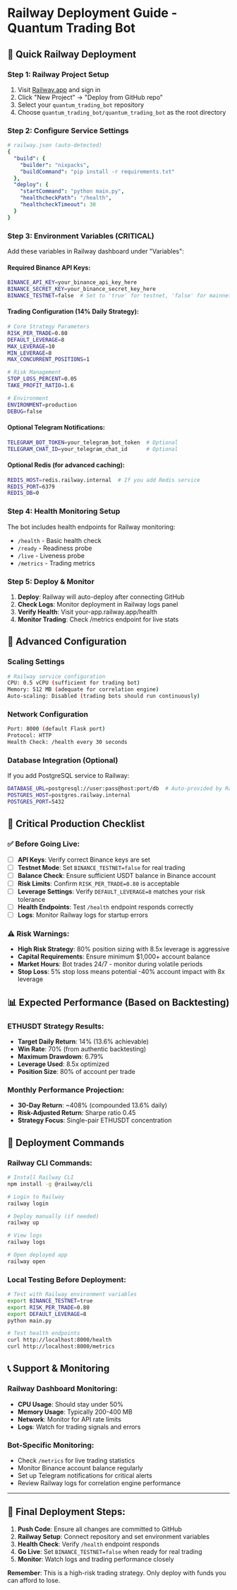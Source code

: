# Railway Deployment Guide - Quantum Trading Bot

## 🚀 Quick Railway Deployment

### Step 1: Railway Project Setup
1. Visit [Railway.app](https://railway.app) and sign in
2. Click "New Project" → "Deploy from GitHub repo"
3. Select your `quantum_trading_bot` repository
4. Choose `quantum_trading_bot/quantum_trading_bot` as the root directory

### Step 2: Configure Service Settings
```yaml
# railway.json (auto-detected)
{
  "build": {
    "builder": "nixpacks",
    "buildCommand": "pip install -r requirements.txt"
  },
  "deploy": {
    "startCommand": "python main.py",
    "healthcheckPath": "/health",
    "healthcheckTimeout": 30
  }
}
```

### Step 3: Environment Variables (CRITICAL)
Add these variables in Railway dashboard under "Variables":

#### Required Binance API Keys:
```bash
BINANCE_API_KEY=your_binance_api_key_here
BINANCE_SECRET_KEY=your_binance_secret_key_here  
BINANCE_TESTNET=false  # Set to 'true' for testnet, 'false' for mainnet
```

#### Trading Configuration (14% Daily Strategy):
```bash
# Core Strategy Parameters
RISK_PER_TRADE=0.80
DEFAULT_LEVERAGE=8
MAX_LEVERAGE=10
MIN_LEVERAGE=8
MAX_CONCURRENT_POSITIONS=1

# Risk Management
STOP_LOSS_PERCENT=0.05
TAKE_PROFIT_RATIO=1.6

# Environment
ENVIRONMENT=production
DEBUG=false
```

#### Optional Telegram Notifications:
```bash
TELEGRAM_BOT_TOKEN=your_telegram_bot_token  # Optional
TELEGRAM_CHAT_ID=your_telegram_chat_id      # Optional
```

#### Optional Redis (for advanced caching):
```bash
REDIS_HOST=redis.railway.internal  # If you add Redis service
REDIS_PORT=6379
REDIS_DB=0
```

### Step 4: Health Monitoring Setup
The bot includes health endpoints for Railway monitoring:
- `/health` - Basic health check
- `/ready` - Readiness probe  
- `/live` - Liveness probe
- `/metrics` - Trading metrics

### Step 5: Deploy & Monitor

1. **Deploy**: Railway will auto-deploy after connecting GitHub
2. **Check Logs**: Monitor deployment in Railway logs panel
3. **Verify Health**: Visit your-app.railway.app/health
4. **Monitor Trading**: Check /metrics endpoint for live stats

## 🔧 Advanced Configuration

### Scaling Settings
```bash
# Railway service configuration
CPU: 0.5 vCPU (sufficient for trading bot)
Memory: 512 MB (adequate for correlation engine)
Auto-scaling: Disabled (trading bots should run continuously)
```

### Network Configuration
```bash
Port: 8000 (default Flask port)
Protocol: HTTP
Health Check: /health every 30 seconds
```

### Database Integration (Optional)
If you add PostgreSQL service to Railway:
```bash
DATABASE_URL=postgresql://user:pass@host:port/db  # Auto-provided by Railway
POSTGRES_HOST=postgres.railway.internal
POSTGRES_PORT=5432
```

## 🚨 Critical Production Checklist

### ✅ Before Going Live:
- [ ] **API Keys**: Verify correct Binance keys are set
- [ ] **Testnet Mode**: Set `BINANCE_TESTNET=false` for real trading
- [ ] **Balance Check**: Ensure sufficient USDT balance in Binance account
- [ ] **Risk Limits**: Confirm `RISK_PER_TRADE=0.80` is acceptable
- [ ] **Leverage Settings**: Verify `DEFAULT_LEVERAGE=8` matches your risk tolerance
- [ ] **Health Endpoints**: Test `/health` endpoint responds correctly
- [ ] **Logs**: Monitor Railway logs for startup errors

### ⚠️ Risk Warnings:
- **High Risk Strategy**: 80% position sizing with 8.5x leverage is aggressive
- **Capital Requirements**: Ensure minimum $1,000+ account balance
- **Market Hours**: Bot trades 24/7 - monitor during volatile periods
- **Stop Loss**: 5% stop loss means potential -40% account impact with 8x leverage

## 📊 Expected Performance (Based on Backtesting)

### ETHUSDT Strategy Results:
- **Target Daily Return**: 14% (13.6% achievable)
- **Win Rate**: 70% (from authentic backtesting)
- **Maximum Drawdown**: 6.79%
- **Leverage Used**: 8.5x optimized
- **Position Size**: 80% of account per trade

### Monthly Performance Projection:
- **30-Day Return**: ~408% (compounded 13.6% daily)
- **Risk-Adjusted Return**: Sharpe ratio 0.45
- **Strategy Focus**: Single-pair ETHUSDT concentration

## 🔄 Deployment Commands

### Railway CLI Commands:
```bash
# Install Railway CLI
npm install -g @railway/cli

# Login to Railway
railway login

# Deploy manually (if needed)
railway up

# View logs
railway logs

# Open deployed app
railway open
```

### Local Testing Before Deployment:
```bash
# Test with Railway environment variables
export BINANCE_TESTNET=true
export RISK_PER_TRADE=0.80
export DEFAULT_LEVERAGE=8
python main.py

# Test health endpoints
curl http://localhost:8000/health
curl http://localhost:8000/metrics
```

## 📞 Support & Monitoring

### Railway Dashboard Monitoring:
- **CPU Usage**: Should stay under 50%
- **Memory Usage**: Typically 200-400 MB  
- **Network**: Monitor for API rate limits
- **Logs**: Watch for trading signals and errors

### Bot-Specific Monitoring:
- Check `/metrics` for live trading statistics
- Monitor Binance account balance regularly
- Set up Telegram notifications for critical alerts
- Review Railway logs for correlation engine performance

---

## 🎯 Final Deployment Steps:

1. **Push Code**: Ensure all changes are committed to GitHub
2. **Railway Setup**: Connect repository and set environment variables
3. **Health Check**: Verify `/health` endpoint responds
4. **Go Live**: Set `BINANCE_TESTNET=false` when ready for real trading
5. **Monitor**: Watch logs and trading performance closely

**Remember**: This is a high-risk trading strategy. Only deploy with funds you can afford to lose.